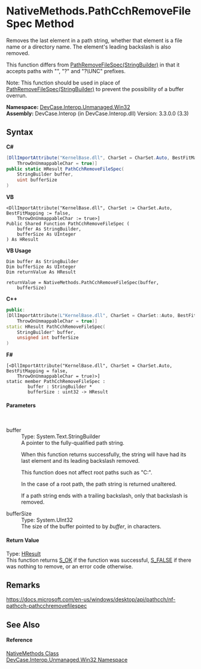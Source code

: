 # NativeMethods.PathCchRemoveFileSpec Method 
 

Removes the last element in a path string, whether that element is a file name or a directory name. The element's leading backslash is also removed. 

 This function differs from <a href="M_DevCase_Interop_Unmanaged_Win32_NativeMethods_PathRemoveFileSpec">PathRemoveFileSpec(StringBuilder)</a> in that it accepts paths with "\", "\?" and "\?\UNC" prefixes. 

 Note: This function should be used in place of <a href="M_DevCase_Interop_Unmanaged_Win32_NativeMethods_PathRemoveFileSpec">PathRemoveFileSpec(StringBuilder)</a> to prevent the possibility of a buffer overrun.

**Namespace:**&nbsp;<a href="N_DevCase_Interop_Unmanaged_Win32">DevCase.Interop.Unmanaged.Win32</a><br />**Assembly:**&nbsp;DevCase.Interop (in DevCase.Interop.dll) Version: 3.3.0.0 (3.3)

## Syntax

**C#**<br />
``` C#
[DllImportAttribute("KernelBase.dll", CharSet = CharSet.Auto, BestFitMapping = false, 
	ThrowOnUnmappableChar = true)]
public static HResult PathCchRemoveFileSpec(
	StringBuilder buffer,
	uint bufferSize
)
```

**VB**<br />
``` VB
<DllImportAttribute("KernelBase.dll", CharSet := CharSet.Auto, BestFitMapping := false, 
	ThrowOnUnmappableChar := true>]
Public Shared Function PathCchRemoveFileSpec ( 
	buffer As StringBuilder,
	bufferSize As UInteger
) As HResult
```

**VB Usage**<br />
``` VB Usage
Dim buffer As StringBuilder
Dim bufferSize As UInteger
Dim returnValue As HResult

returnValue = NativeMethods.PathCchRemoveFileSpec(buffer, 
	bufferSize)
```

**C++**<br />
``` C++
public:
[DllImportAttribute(L"KernelBase.dll", CharSet = CharSet::Auto, BestFitMapping = false, 
	ThrowOnUnmappableChar = true)]
static HResult PathCchRemoveFileSpec(
	StringBuilder^ buffer, 
	unsigned int bufferSize
)
```

**F#**<br />
``` F#
[<DllImportAttribute("KernelBase.dll", CharSet = CharSet.Auto, BestFitMapping = false, 
	ThrowOnUnmappableChar = true)>]
static member PathCchRemoveFileSpec : 
        buffer : StringBuilder * 
        bufferSize : uint32 -> HResult 

```


#### Parameters
&nbsp;<dl><dt>buffer</dt><dd>Type: System.Text.StringBuilder<br />A pointer to the fully-qualified path string. 

 When this function returns successfully, the string will have had its last element and its leading backslash removed. 

 This function does not affect root paths such as "C:". 

 In the case of a root path, the path string is returned unaltered. 

 If a path string ends with a trailing backslash, only that backslash is removed.</dd><dt>bufferSize</dt><dd>Type: System.UInt32<br />The size of the buffer pointed to by *buffer*, in characters.</dd></dl>

#### Return Value
Type: <a href="T_DevCase_Interop_Unmanaged_Win32_Enums_HResult">HResult</a><br />This function returns <a href="T_DevCase_Interop_Unmanaged_Win32_Enums_HResult">S_OK</a> if the function was successful, <a href="T_DevCase_Interop_Unmanaged_Win32_Enums_HResult">S_FALSE</a> if there was nothing to remove, or an error code otherwise.

## Remarks
<a href="https://docs.microsoft.com/en-us/windows/desktop/api/pathcch/nf-pathcch-pathcchremovefilespec" target="_blank">https://docs.microsoft.com/en-us/windows/desktop/api/pathcch/nf-pathcch-pathcchremovefilespec</a>

## See Also


#### Reference
<a href="T_DevCase_Interop_Unmanaged_Win32_NativeMethods">NativeMethods Class</a><br /><a href="N_DevCase_Interop_Unmanaged_Win32">DevCase.Interop.Unmanaged.Win32 Namespace</a><br />